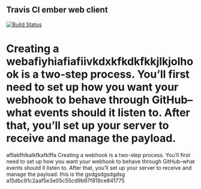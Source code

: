 ## Travis CI ember web client
[![Build Status](https://travis-ci.org/srinivasan01/Health.svg?branch=develop)](https://travis-ci.org/travis-ci/travis-web)

Creating a webafiyhiafiafiivkdxkfkdkfkkjlkjolhook is a two-step process. You’ll first need to set up how you want your webhook to behave through GitHub–what events should it listen to. After that, you’ll set up your server to receive and manage the payload.
=======
afllakfhlkalkfkafklffa
Creating a webhook is a two-step process. You’ll first need to set up how you want your webhook to behave through GitHub–what events should it listen to. After that, you’ll set up your server to receive and manage the payload. this is the 
gsdgsdgsdgdsg
a15dbc91c2aaf5e3e05c55cd9b97f819ce841775
